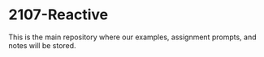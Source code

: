 # 2107-Reactive
This is the main repository where our examples, assignment prompts, and notes will be stored.

